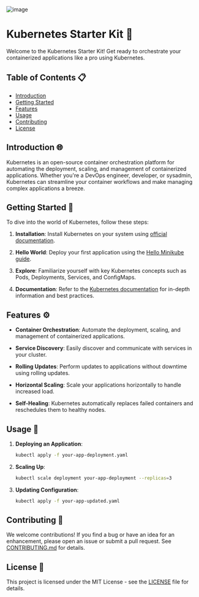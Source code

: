 ![image](https://github.com/SushantOps/AWS_Devops_Questions_and_Answers/assets/109059766/c2164b1c-b8ff-4778-91b5-a37d0abf714c)


# Kubernetes Starter Kit 🚀

Welcome to the Kubernetes Starter Kit! Get ready to orchestrate your containerized applications like a pro using Kubernetes.

## Table of Contents 📋

- [Introduction](#introduction)
- [Getting Started](#getting-started)
- [Features](#features)
- [Usage](#usage)
- [Contributing](#contributing)
- [License](#license)

## Introduction 🌐

Kubernetes is an open-source container orchestration platform for automating the deployment, scaling, and management of containerized applications. Whether you're a DevOps engineer, developer, or sysadmin, Kubernetes can streamline your container workflows and make managing complex applications a breeze.

## Getting Started 🚗

To dive into the world of Kubernetes, follow these steps:

1. **Installation**: Install Kubernetes on your system using [official documentation](https://kubernetes.io/docs/setup/).

2. **Hello World**: Deploy your first application using the [Hello Minikube guide](https://kubernetes.io/docs/tutorials/hello-minikube/).

3. **Explore**: Familiarize yourself with key Kubernetes concepts such as Pods, Deployments, Services, and ConfigMaps.

4. **Documentation**: Refer to the [Kubernetes documentation](https://kubernetes.io/docs/) for in-depth information and best practices.

## Features ⚙️

- **Container Orchestration**: Automate the deployment, scaling, and management of containerized applications.

- **Service Discovery**: Easily discover and communicate with services in your cluster.

- **Rolling Updates**: Perform updates to applications without downtime using rolling updates.

- **Horizontal Scaling**: Scale your applications horizontally to handle increased load.

- **Self-Healing**: Kubernetes automatically replaces failed containers and reschedules them to healthy nodes.

## Usage 🚀

1. **Deploying an Application**:

    ```bash
    kubectl apply -f your-app-deployment.yaml
    ```

2. **Scaling Up**:

    ```bash
    kubectl scale deployment your-app-deployment --replicas=3
    ```

3. **Updating Configuration**:

    ```bash
    kubectl apply -f your-app-updated.yaml
    ```

## Contributing 🤝

We welcome contributions! If you find a bug or have an idea for an enhancement, please open an issue or submit a pull request. See [CONTRIBUTING.md](CONTRIBUTING.md) for details.

## License 📄

This project is licensed under the MIT License - see the [LICENSE](LICENSE) file for details.

